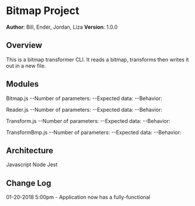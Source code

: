 # Bitmap Project

**Author**: Bill, Ender, Jordan, Liza
**Version**: 1.0.0

## Overview
This is a bitmap transformer CLI. It reads a bitmap, transforms then writes it out in a new file.

## Modules
<!-- Every function description should include it's airty (expected number of paramiters), the expected data for each paramiter (data-type and limitations), and it's behavior (for both valid and invalued use).  -->
Bitmap.js
--Number of parameters:
--Expected data:
--Behavior:

Reader.js
--Number of parameters:
--Expected data:
--Behavior:

Transform.js
--Number of parameters:
--Expected data:
--Behavior:

TransformBmp.js
--Number of parameters:
--Expected data:
--Behavior:

## Architecture
Javascript
Node
Jest

## Change Log

01-20-2018 5:00pm - Application now has a fully-functional
